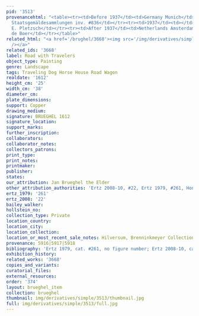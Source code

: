 ```yaml
---
pid: '3513'
provenancehtml: "<table><tr><td>Before 1937</td><td>Germany Munich</td><td>Bayerischen
  Staatsgemäldesammlungen inv. #836</td></tr><tr><td>1937</td><td></td><td>Sale to
  E. Pletzsch</td></tr><tr><td>After 1937</td><td>Netherlands Amsterdam</td><td>Galerie
  de Boer</td></tr></table>"
related_html: "<a href='/brughel/3668'><img src='/img/derivatives/simple/3668/thumbnail.jpg'
  /></a>"
related_ids: '3668'
label: Road with Travelers
object_type: Painting
genre: Landscape
tags: Traveling Dog Horse House Road Wagon
realdate: '1612'
height_cm: '25'
width_cm: '38'
diameter_cm:
plate_dimensions:
support: Copper
drawing_medium:
signature: BRUEGHEL 1612
signature_location:
support_marks:
further_inscription:
collaborators:
collaborator_notes:
collectors_patrons:
print_type:
print_notes:
printmaker:
publisher:
states:
our_attribution: Jan Brueghel the Elder
other_attribution_authorities: 'Ertz 2008-10, #22, Ertz 1979, #261, Honig database'
ertz_1979: '261'
ertz_2008: '22'
bailey_walker:
hollstein_no:
collection_type: Private
location_country:
location_city:
location_collection:
location_or_most_recent_sale_notes: Hilversum, Brenninkmeyer Collection
provenance: 5916|5917|5918
bibliography: 'Ertz 1979, cat. #261, no figure number; Ertz 2008-10, cat. #22, p.111'
exhibition_history:
related_works: '3668'
copies_and_variants:
curatorial_files:
external_resources:
order: '374'
layout: brueghel_item
collection: brueghel
thumbnail: img/derivatives/simple/3513/thumbnail.jpg
full: img/derivatives/simple/3513/full.jpg
---
```

